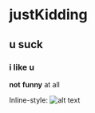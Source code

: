 # justKidding
## u suck
### i like u 
__not__ **funny** at all

Inline-style: 
![alt text](https://en.wikipedia.org/static/images/project-logos/enwiki.png "Logo Title Text 1")

